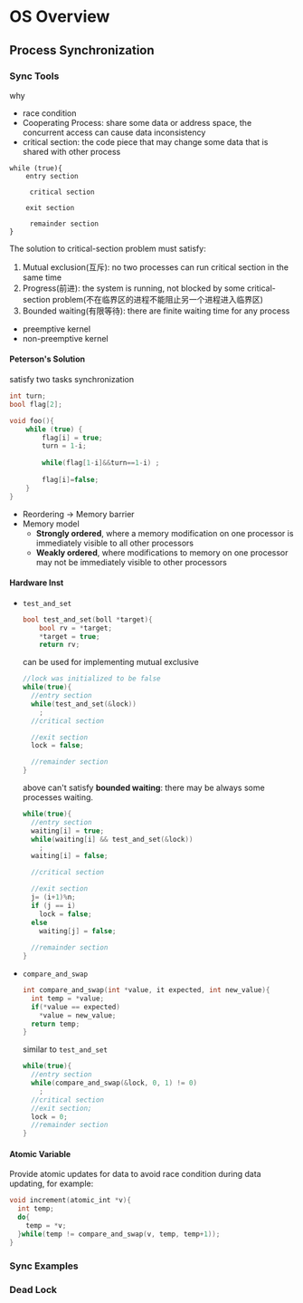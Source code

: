 # OS Overview

## Process Synchronization

### Sync Tools

why

- race condition
- Cooperating Process: share some data or address space, the concurrent access can cause data inconsistency
- critical section: the code piece that may change some data that is shared with other process

```pseudocode
while (true){
    entry section

     critical section

    exit section

     remainder section
}
```

The solution to critical-section problem must satisfy:

1. Mutual exclusion(互斥): no two processes can run critical section in the same time
2. Progress(前进): the system is running, not blocked by some critical-section problem(不在临界区的进程不能阻止另一个进程进入临界区)
3. Bounded waiting(有限等待): there are finite waiting time for any process

- preemptive kernel
- non-preemptive kernel

#### Peterson's Solution

satisfy two tasks synchronization

```c
int turn;
bool flag[2];

void foo(){
    while (true) {
        flag[i] = true;
        turn = 1-i;
        
        while(flag[1-i]&&turn==1-i) ;
        
        flag[i]=false;
    }
}
```

- Reordering -> Memory barrier
- Memory model
  - **Strongly ordered**, where a memory modification on one processor is immediately visible to all other processors
  - **Weakly ordered**, where modifications to memory on one processor may not be immediately visible to other processors

#### Hardware Inst

- `test_and_set`

  ```c
  bool test_and_set(boll *target){
      bool rv = *target;
      *target = true;
      return rv;
  ```

  can be used for implementing mutual exclusive
  
  ```c
  //lock was initialized to be false
  while(true){
    //entry section
    while(test_and_set(&lock))
      ;
    //critical section

    //exit section
    lock = false;

    //remainder section
  }
  ```

  above can't satisfy **bounded waiting**: there may be always some processes waiting.

  ```c
  while(true){
    //entry section
    waiting[i] = true;
    while(waiting[i] && test_and_set(&lock))
      ;
    waiting[i] = false;

    //critical section

    //exit section
    j= (i+1)%n;
    if (j == i)
      lock = false;
    else
      waiting[j] = false;
    
    //remainder section
  }
  ```

- `compare_and_swap`

  ```c
  int compare_and_swap(int *value, it expected, int new_value){
    int temp = *value;
    if(*value == expected)
      *value = new_value;
    return temp;
  }
  ```

  similar to `test_and_set`

  ```c
  while(true){
    //entry section
    while(compare_and_swap(&lock, 0, 1) != 0)
      ;
    //critical section
    //exit section;
    lock = 0;
    //remainder section
  }
  ```

#### Atomic Variable

Provide atomic updates for data to avoid race condition during data updating, for example:

```c
void increment(atomic_int *v){
  int temp;
  do{
    temp = *v;
  }while(temp != compare_and_swap(v, temp, temp+1));
}
```

### Sync Examples

### Dead Lock
